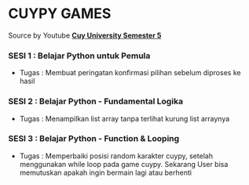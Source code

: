 # CUYPY GAMES
Source by Youtube __[Cuy University Semester 5](https://youtube.com/playlist?list=PLc6SEcJkQ6DwUhzOcOKmqysBF2FGvQZ0V&feature=shared)__

### SESI 1	: Belajar Python untuk Pemula
- Tugas : Membuat peringatan konfirmasi pilihan sebelum diproses ke hasil

### SESI 2	: Belajar Python - Fundamental Logika
- Tugas : Menampilkan list array tanpa terlihat kurung list arraynya

### SESI 3	: Belajar Python - Function & Looping
- Tugas : Memperbaiki posisi random karakter cuypy, setelah menggunakan while loop pada game cuypy. Sekarang User bisa memutuskan apakah ingin bermain lagi atau berhenti